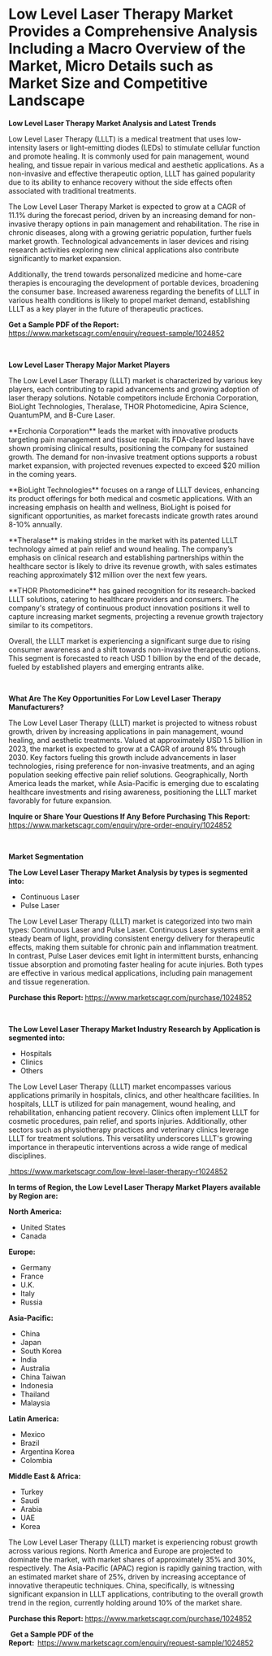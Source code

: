 <p><h1>Low Level Laser Therapy Market Provides a Comprehensive Analysis Including a Macro Overview of the Market, Micro Details such as Market Size and Competitive Landscape</h1></p><p><strong>Low Level Laser Therapy Market Analysis and Latest Trends</strong></p>
<p><p>Low Level Laser Therapy (LLLT) is a medical treatment that uses low-intensity lasers or light-emitting diodes (LEDs) to stimulate cellular function and promote healing. It is commonly used for pain management, wound healing, and tissue repair in various medical and aesthetic applications. As a non-invasive and effective therapeutic option, LLLT has gained popularity due to its ability to enhance recovery without the side effects often associated with traditional treatments.</p><p>The Low Level Laser Therapy Market is expected to grow at a CAGR of 11.1% during the forecast period, driven by an increasing demand for non-invasive therapy options in pain management and rehabilitation. The rise in chronic diseases, along with a growing geriatric population, further fuels market growth. Technological advancements in laser devices and rising research activities exploring new clinical applications also contribute significantly to market expansion. </p><p>Additionally, the trend towards personalized medicine and home-care therapies is encouraging the development of portable devices, broadening the consumer base. Increased awareness regarding the benefits of LLLT in various health conditions is likely to propel market demand, establishing LLLT as a key player in the future of therapeutic practices.</p></p>
<p><strong>Get a Sample PDF of the Report:&nbsp;</strong> <a href="https://www.marketscagr.com/enquiry/request-sample/1024852?utm_campaign=2453&utm_medium=2&utm_source=Github&utm_content=ia&utm_term=16042025&utm_id=low-level-laser-therapy">https://www.marketscagr.com/enquiry/request-sample/1024852</a></p>
<p>&nbsp;</p>
<p><strong>Low Level Laser Therapy Major Market Players</strong></p>
<p><p>The Low Level Laser Therapy (LLLT) market is characterized by various key players, each contributing to rapid advancements and growing adoption of laser therapy solutions. Notable competitors include Erchonia Corporation, BioLight Technologies, Theralase, THOR Photomedicine, Apira Science, QuantumPM, and B-Cure Laser.</p><p>**Erchonia Corporation** leads the market with innovative products targeting pain management and tissue repair. Its FDA-cleared lasers have shown promising clinical results, positioning the company for sustained growth. The demand for non-invasive treatment options supports a robust market expansion, with projected revenues expected to exceed $20 million in the coming years.</p><p>**BioLight Technologies** focuses on a range of LLLT devices, enhancing its product offerings for both medical and cosmetic applications. With an increasing emphasis on health and wellness, BioLight is poised for significant opportunities, as market forecasts indicate growth rates around 8-10% annually.</p><p>**Theralase** is making strides in the market with its patented LLLT technology aimed at pain relief and wound healing. The company’s emphasis on clinical research and establishing partnerships within the healthcare sector is likely to drive its revenue growth, with sales estimates reaching approximately $12 million over the next few years.</p><p>**THOR Photomedicine** has gained recognition for its research-backed LLLT solutions, catering to healthcare providers and consumers. The company's strategy of continuous product innovation positions it well to capture increasing market segments, projecting a revenue growth trajectory similar to its competitors.</p><p>Overall, the LLLT market is experiencing a significant surge due to rising consumer awareness and a shift towards non-invasive therapeutic options. This segment is forecasted to reach USD 1 billion by the end of the decade, fueled by established players and emerging entrants alike.</p></p>
<p>&nbsp;</p>
<p><strong>What Are The Key Opportunities For Low Level Laser Therapy Manufacturers?</strong></p>
<p><p>The Low Level Laser Therapy (LLLT) market is projected to witness robust growth, driven by increasing applications in pain management, wound healing, and aesthetic treatments. Valued at approximately USD 1.5 billion in 2023, the market is expected to grow at a CAGR of around 8% through 2030. Key factors fueling this growth include advancements in laser technologies, rising preference for non-invasive treatments, and an aging population seeking effective pain relief solutions. Geographically, North America leads the market, while Asia-Pacific is emerging due to escalating healthcare investments and rising awareness, positioning the LLLT market favorably for future expansion.</p></p>
<p><strong>Inquire or Share Your Questions If Any Before Purchasing This Report:</strong> <a href="https://www.marketscagr.com/enquiry/pre-order-enquiry/1024852?utm_campaign=2453&utm_medium=2&utm_source=Github&utm_content=ia&utm_term=16042025&utm_id=low-level-laser-therapy">https://www.marketscagr.com/enquiry/pre-order-enquiry/1024852</a></p>
<p>&nbsp;</p>
<p><strong>Market Segmentation</strong></p>
<p><strong>The Low Level Laser Therapy Market Analysis by types is segmented into:</strong></p>
<p><ul><li>Continuous Laser</li><li>Pulse Laser</li></ul></p>
<p><p>The Low Level Laser Therapy (LLLT) market is categorized into two main types: Continuous Laser and Pulse Laser. Continuous Laser systems emit a steady beam of light, providing consistent energy delivery for therapeutic effects, making them suitable for chronic pain and inflammation treatment. In contrast, Pulse Laser devices emit light in intermittent bursts, enhancing tissue absorption and promoting faster healing for acute injuries. Both types are effective in various medical applications, including pain management and tissue regeneration.</p></p>
<p><strong>Purchase this Report:&nbsp;</strong><a href="https://www.marketscagr.com/purchase/1024852?utm_campaign=2453&utm_medium=2&utm_source=Github&utm_content=ia&utm_term=16042025&utm_id=low-level-laser-therapy">https://www.marketscagr.com/purchase/1024852</a></p>
<p>&nbsp;</p>
<p><strong>The Low Level Laser Therapy Market Industry Research by Application is segmented into:</strong></p>
<p><ul><li>Hospitals</li><li>Clinics</li><li>Others</li></ul></p>
<p><p>The Low Level Laser Therapy (LLLT) market encompasses various applications primarily in hospitals, clinics, and other healthcare facilities. In hospitals, LLLT is utilized for pain management, wound healing, and rehabilitation, enhancing patient recovery. Clinics often implement LLLT for cosmetic procedures, pain relief, and sports injuries. Additionally, other sectors such as physiotherapy practices and veterinary clinics leverage LLLT for treatment solutions. This versatility underscores LLLT's growing importance in therapeutic interventions across a wide range of medical disciplines.</p></p>
<p><a href="https://www.marketscagr.com/low-level-laser-therapy-r1024852?utm_campaign=2453&utm_medium=2&utm_source=Github&utm_content=ia&utm_term=16042025&utm_id=low-level-laser-therapy">&nbsp;https://www.marketscagr.com/low-level-laser-therapy-r1024852</a></p>
<p><strong>In terms of Region, the Low Level Laser Therapy Market Players available by Region are:</strong></p>
<p>
    <p> <strong> North America: </strong>
        <ul>
            <li>United States</li>
            <li>Canada</li>
        </ul>
        </p> 
    <p> <strong> Europe: </strong>
        <ul>
            <li>Germany</li>
            <li>France</li>
            <li>U.K.</li>
            <li>Italy</li>
            <li>Russia</li>
        </ul>
        </p> 
    <p> <strong> Asia-Pacific: </strong>
        <ul>
            <li>China</li>
            <li>Japan</li>
            <li>South Korea</li>
            <li>India</li>
            <li>Australia</li>
            <li>China Taiwan</li>
            <li>Indonesia</li>
            <li>Thailand</li>
            <li>Malaysia</li>
        </ul>
        </p> 
    <p> <strong> Latin America: </strong>
        <ul>
            <li>Mexico</li>
            <li>Brazil</li>
            <li>Argentina Korea</li>
            <li>Colombia</li>
        </ul>
        </p> 
    <p> <strong> Middle East & Africa: </strong>
        <ul>
            <li>Turkey</li>
            <li>Saudi</li>
            <li>Arabia</li>
            <li>UAE</li>
            <li>Korea</li>
        </ul>
    </p>
    </p>
<p><p>The Low Level Laser Therapy (LLLT) market is experiencing robust growth across various regions. North America and Europe are projected to dominate the market, with market shares of approximately 35% and 30%, respectively. The Asia-Pacific (APAC) region is rapidly gaining traction, with an estimated market share of 25%, driven by increasing acceptance of innovative therapeutic techniques. China, specifically, is witnessing significant expansion in LLLT applications, contributing to the overall growth trend in the region, currently holding around 10% of the market share.</p></p>
<p><strong>Purchase this Report: </strong><a href="https://www.marketscagr.com/purchase/1024852?utm_campaign=2453&utm_medium=2&utm_source=Github&utm_content=ia&utm_term=16042025&utm_id=low-level-laser-therapy">https://www.marketscagr.com/purchase/1024852</a></p>
<p>&nbsp;<strong>Get a Sample PDF of the Report:&nbsp;&nbsp;</strong><a href="https://www.marketscagr.com/enquiry/request-sample/1024852?utm_campaign=2453&utm_medium=2&utm_source=Github&utm_content=ia&utm_term=16042025&utm_id=low-level-laser-therapy">https://www.marketscagr.com/enquiry/request-sample/1024852</a></p>
<p><strong></strong></p>
<p><p></p><p></p><p></p></p>